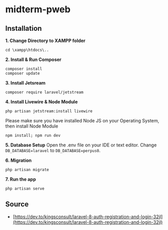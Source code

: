 # midterm-pweb

## Installation

**1. Change Directory to XAMPP folder**
```
cd \xampp\htdocs\..
```

**2. Install & Run Composer**
```
composer install
composer update
```

**3. Install Jetsream**
```
composer require laravel/jetstream
```

**4. Install Livewire & Node Module**
```
php artisan jetstream:install livewire
```
Please make sure you have installed Node JS on your Operating System, then install Node Module
```
npm install; npm run dev
```

**5. Database Setup**
Open the .env file on your IDE or text editor. Change `DB_DATABASE=laravel` to `DB_DATABASE=perpus0`.

**6. Migration**
```
php artisan migrate
```

**7. Run the app**
```
php artisan serve
```

## Source
* [https://dev.to/kingsconsult/laravel-8-auth-registration-and-login-32jl](https://dev.to/kingsconsult/laravel-8-auth-registration-and-login-32jl)


